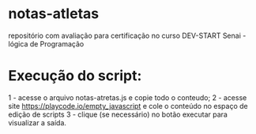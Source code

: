 # notas-atletas
repositório com avaliação para certificação no curso DEV-START Senai - lógica de Programação
# Execução do script:
1 - acesse o arquivo notas-atretas.js e copie todo o conteudo;
2 - acesse site https://playcode.io/empty_javascript e cole o conteúdo no espaço de edição de scripts
3 - clique (se necessário) no botão executar para visualizar a saída.
